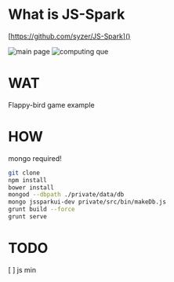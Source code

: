What is JS-Spark
====
[https://github.com/syzer/JS-Spark]()

![main page](https://raw.github.com/syzer/JS-Spark/master/public/docs/JS-Spark-main-page.png)
![computing que](https://raw.github.com/syzer/JS-Spark/master/public/docs/JS-Spark-computing-que-view.png)



WAT
===

Flappy-bird game example


HOW
===
mongo required!

```bash
git clone 
npm install
bower install
mongod --dbpath ./private/data/db
mongo jssparkui-dev private/src/bin/makeDb.js
grunt build --force
grunt serve
```

TODO
====
[ ] js min
